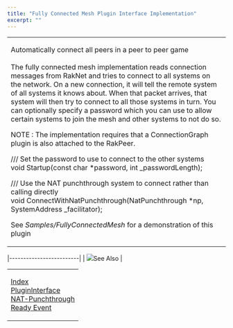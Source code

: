 ```yaml
---
title: "Fully Connected Mesh Plugin Interface Implementation"
excerpt: ""
---
```

<table>
<colgroup>
<col width="100%" />
</colgroup>
<tbody>
<tr class="odd">
<td align="left"><p><span class="RakNetBlueHeader">Automatically connect all peers in a peer to peer game</span><br /><br /> The fully connected mesh implementation reads connection messages from RakNet and tries to connect to all systems on the network. On a new connection, it will tell the remote system of all systems it knows about. When that packet arrives, that system will then try to connect to all those systems in turn. You can optionally specify a password which you can use to allow certain systems to join the mesh and other systems to not do so.</p>
<p>NOTE : The implementation requires that a ConnectionGraph plugin is also attached to the RakPeer.<br /></p>
<p>/// Set the password to use to connect to the other systems<br /> void Startup(const char *password, int _passwordLength);</p>
<p>/// Use the NAT punchthrough system to connect rather than calling directly<br /> void ConnectWithNatPunchthrough(NatPunchthrough *np, SystemAddress _facilitator);</p>
<p>See <em>Samples/FullyConnectedMesh</em> for a demonstration of this plugin</p></td>
</tr>
</tbody>
</table>

|-------------------------|
| ![](spacer.gif)See Also |

<table>
<colgroup>
<col width="100%" />
</colgroup>
<tbody>
<tr class="odd">
<td align="left"><p><a href="index.html">Index</a><br /> <a href="plugininterface.html">PluginInterface</a><br /> <a href="natpunchthrough.html">NAT-Punchthrough</a><br /> <a href="readyevent.html">Ready Event</a><br /></p></td>
</tr>
</tbody>
</table>